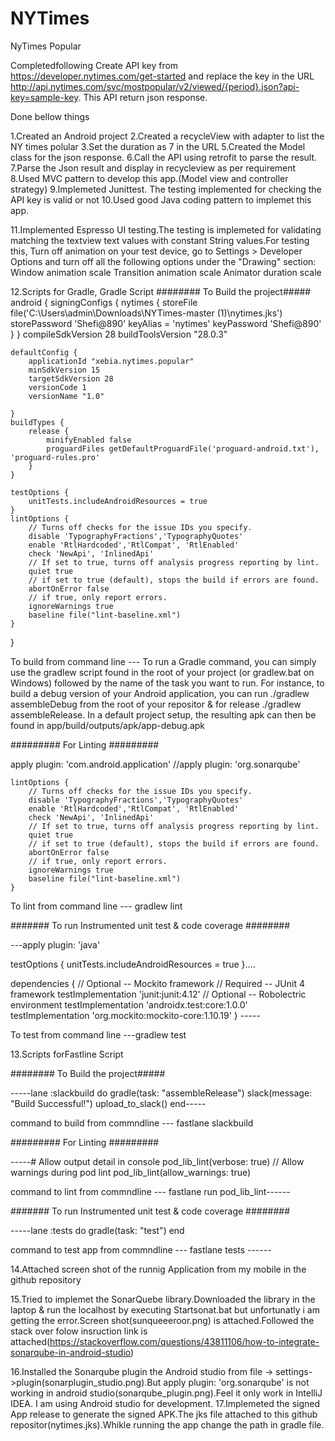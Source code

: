 # NYTimes
NyTimes Popular

Completedfollowing 
Create API key from https://developer.nytimes.com/get-started 
and replace the key in the URL http://api.nytimes.com/svc/mostpopular/v2/viewed/{period}.json?api-key=sample-key.
This API return json response.

Done bellow things

1.Created an Android project
2.Created a recycleView with adapter to list the NY times polular
3.Set the duration as 7 in the URL
5.Created the Model class for the json response.
6.Call the API using retrofit to parse the result. 
7.Parse the Json result and display in recycleview as per requirement 
8.Used MVC pattern to develop this app.(Model view and controller strategy)
9.Implemeted Junittest. The testing implemented for checking the API key is valid or not
10.Used good Java coding pattern to implemet this app.


11.Implemented Espresso UI testing.The testing is implemeted  for validating matching the textview text values with constant String values.For testing this, 
Turn off animation on your test device, go to Settings > Developer Options and turn off all the following options under the "Drawing" section: 
Window animation scale
Transition animation scale
Animator duration scale


12.Scripts for Gradle,
Gradle Script 
######## To Build the project#####
android {
    signingConfigs {
        nytimes {
            storeFile file('C:\\Users\\admin\\Downloads\\NYTimes-master (1)\\nytimes.jks')
            storePassword 'Shefi@890'
            keyAlias = 'nytimes'
            keyPassword 'Shefi@890'
        }
    }
    compileSdkVersion 28
    buildToolsVersion "28.0.3"

    defaultConfig {
        applicationId "xebia.nytimes.popular"
        minSdkVersion 15
        targetSdkVersion 28
        versionCode 1
        versionName "1.0"

    }
    buildTypes {
        release {
            minifyEnabled false
            proguardFiles getDefaultProguardFile('proguard-android.txt'), 'proguard-rules.pro'
        }
    }

    testOptions {
        unitTests.includeAndroidResources = true
    }
    lintOptions {
        // Turns off checks for the issue IDs you specify.
        disable 'TypographyFractions','TypographyQuotes'
        enable 'RtlHardcoded','RtlCompat', 'RtlEnabled'
        check 'NewApi', 'InlinedApi'
        // If set to true, turns off analysis progress reporting by lint.
        quiet true
        // if set to true (default), stops the build if errors are found.
        abortOnError false
        // if true, only report errors.
        ignoreWarnings true
        baseline file("lint-baseline.xml")
    }
}

 To build from command line --- To run a Gradle command, you can simply use the gradlew script found in the root of your project (or gradlew.bat on Windows) followed by the name of the task you want to run. For instance, to build a debug version of your Android application, you can run ./gradlew assembleDebug from the root of your repositor & for release ./gradlew assembleRelease. In a default project setup, the resulting apk can then be found in app/build/outputs/apk/app-debug.apk

######### For Linting #########

 apply plugin: 'com.android.application'
//apply plugin: 'org.sonarqube'

   
    lintOptions {
        // Turns off checks for the issue IDs you specify.
        disable 'TypographyFractions','TypographyQuotes'
        enable 'RtlHardcoded','RtlCompat', 'RtlEnabled'
        check 'NewApi', 'InlinedApi'
        // If set to true, turns off analysis progress reporting by lint.
        quiet true
        // if set to true (default), stops the build if errors are found.
        abortOnError false
        // if true, only report errors.
        ignoreWarnings true
        baseline file("lint-baseline.xml")
    }


    
To lint from command line --- gradlew lint

####### To run Instrumented unit test & code coverage ########

---apply plugin: 'java'
 
testOptions {
        unitTests.includeAndroidResources = true
    }....
 
dependencies {
     // Optional -- Mockito framework
    // Required -- JUnit 4 framework
    testImplementation 'junit:junit:4.12'
    // Optional -- Robolectric environment
    testImplementation 'androidx.test:core:1.0.0'
    testImplementation 'org.mockito:mockito-core:1.10.19'
} -----

To test from command line ---gradlew test

13.Scripts forFastline Script 

######## To Build the project#####

-----lane :slackbuild do
  gradle(task: "assembleRelease")
  slack(message: "Build Successful!")
  upload_to_slack()
end-----


command to build from commndline --- fastlane slackbuild


######### For Linting #########

-----# Allow output detail in console
pod_lib_lint(verbose: true)
// Allow warnings during pod lint
pod_lib_lint(allow_warnings: true)

command to lint from commndline  --- fastlane run pod_lib_lint------

####### To run Instrumented unit test & code coverage ########

-----lane :tests do
  gradle(task: "test")
end

command to test app from commndline  --- fastlane tests ------

14.Attached screen shot of the runnig  Application from my mobile in the github repository

15.Tried to implemet the SonarQuebe library.Downloaded the library in the laptop & run the localhost by executing Startsonat.bat but unfortunatly i am getting the error.Screen shot(sunqueeeroor.png) is attached.Followed the stack over folow insruction link is attached(https://stackoverflow.com/questions/43811106/how-to-integrate-sonarqube-in-android-studio)

16.Installed the Sonarqube plugin the Android studio from file -> settings->plugin(sonarplugin_studio.png).But apply plugin: 'org.sonarqube' is not working in android studio(sonarqube_plugin.png).Feel it only work in IntelliJ IDEA. I am using Android studio for development. 
17.Implemeted the signed App release to generate the signed APK.The jks file attached to this github repositor(nytimes.jks).Whikle running the app change the path in gradle  file.
